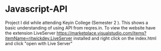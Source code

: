 # Javascript-API
Project I did while attending Keyin College (Semester 2 ). This shows a basic understanding of using API from reqres.in.
To view the website have the extension LiveServer https://marketplace.visualstudio.com/items?itemName=ritwickdey.LiveServer installed and right click on the index.html and click "open with Live Server"
